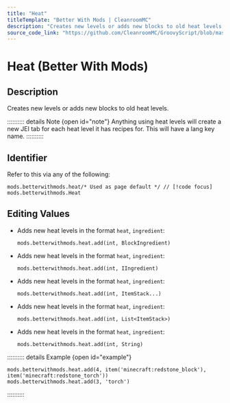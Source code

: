 ```yaml
---
title: "Heat"
titleTemplate: "Better With Mods | CleanroomMC"
description: "Creates new levels or adds new blocks to old heat levels."
source_code_link: "https://github.com/CleanroomMC/GroovyScript/blob/master/src/main/java/com/cleanroommc/groovyscript/compat/mods/betterwithmods/Heat.java"
---
```


# Heat (Better With Mods)

## Description

Creates new levels or adds new blocks to old heat levels.

:::::::::: details Note {open id="note"}
Anything using heat levels will create a new JEI tab for each heat level it has recipes for. This will have a lang key name.
::::::::::

## Identifier

Refer to this via any of the following:

```groovy:no-line-numbers {1}
mods.betterwithmods.heat/* Used as page default */ // [!code focus]
mods.betterwithmods.Heat
```


## Editing Values

- Adds new heat levels in the format `heat`, `ingredient`:

    ```groovy:no-line-numbers
    mods.betterwithmods.heat.add(int, BlockIngredient)
    ```

- Adds new heat levels in the format `heat`, `ingredient`:

    ```groovy:no-line-numbers
    mods.betterwithmods.heat.add(int, IIngredient)
    ```

- Adds new heat levels in the format `heat`, `ingredient`:

    ```groovy:no-line-numbers
    mods.betterwithmods.heat.add(int, ItemStack...)
    ```

- Adds new heat levels in the format `heat`, `ingredient`:

    ```groovy:no-line-numbers
    mods.betterwithmods.heat.add(int, List<ItemStack>)
    ```

- Adds new heat levels in the format `heat`, `ingredient`:

    ```groovy:no-line-numbers
    mods.betterwithmods.heat.add(int, String)
    ```

:::::::::: details Example {open id="example"}
```groovy:no-line-numbers
mods.betterwithmods.heat.add(4, item('minecraft:redstone_block'), item('minecraft:redstone_torch'))
mods.betterwithmods.heat.add(3, 'torch')
```

::::::::::
